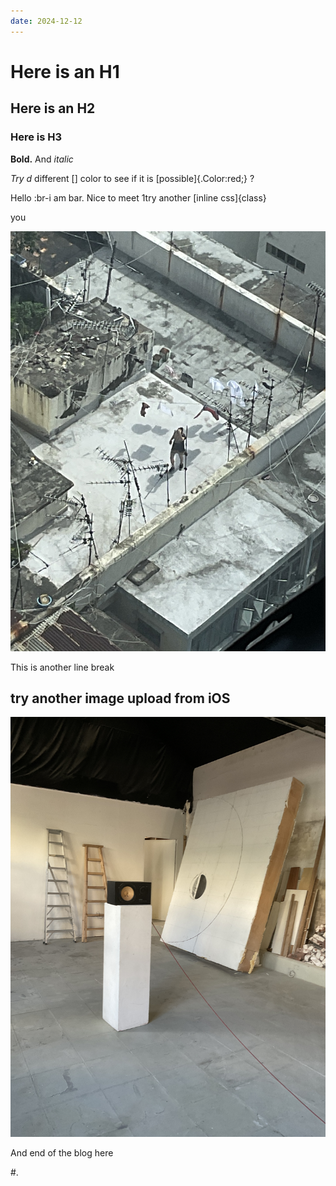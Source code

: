 ```yaml
---
date: 2024-12-12
---
```


# Here is an H1

## Here is an H2

### Here is H3

**Bold.** And *italic*

*Try d* different [] color to see if it is [possible]{.Color:red;} ?

Hello :br-i am bar. Nice to meet 1try another [inline css]{class}

you

![IMG\_0279.jpeg](/img/testing/IMG_0279.jpeg)

This is another line break

## try another image upload from iOS

![IMG\_0173.jpeg](/img/testing/IMG_0173.jpeg)

And end of the blog here

\#.
